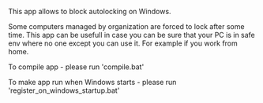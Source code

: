 This app allows to block autolocking on Windows.

Some computers managed by organization are forced to lock after some time.
This app can be usefull in case you can be sure that your PC is in safe env where no one except you can use it. For example if you work from home.

To compile app - please run 'compile.bat'

To make app run when Windows starts - please run 'register_on_windows_startup.bat'
